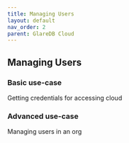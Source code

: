 ```yaml
---
title: Managing Users
layout: default
nav_order: 2
parent: GlareDB Cloud
---
```


## Managing Users

### Basic use-case

Getting credentials for accessing cloud

### Advanced use-case

Managing users in an org
